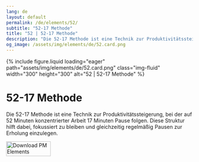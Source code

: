 ```yaml
---
lang: de
layout: default
permalink: /de/elements/52/
subtitle: "52-17 Methode"
title: "52 | 52-17 Methode"
description: "Die 52-17 Methode ist eine Technik zur Produktivitätssteigerung, bei der auf 52 Minuten konzentrierter Arbeit 17 Minuten Pause folgen. Diese Struktur hilft dabei, fokussiert zu bleiben und gleichzeitig regelmäßig Pausen zur Erholung einzulegen."
og_image: /assets/img/elements/de/52.card.png
---
```


{% include figure.liquid loading="eager" path="assets/img/elements/de/52.card.png" class="img-fluid" width="300" height="300" alt="52 | 52-17 Methode" %}

# 52-17 Methode

Die 52-17 Methode ist eine Technik zur Produktivitätssteigerung, bei der auf 52 Minuten konzentrierter Arbeit 17 Minuten Pause folgen. Diese Struktur hilft dabei, fokussiert zu bleiben und gleichzeitig regelmäßig Pausen zur Erholung einzulegen.

<a href="https://apps.apple.com/app/apple-store/id6738084498?pt=127441684&ct=website&mt=8">
  <img src="{{ "assets/img/en/appstore.png" | relative_url }}" width="120" height="40" alt="Download PM Elements">
</a>
